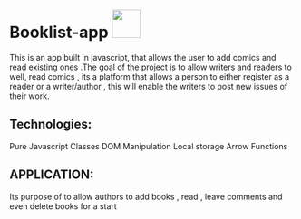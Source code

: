# Booklist-app <img src='https://img.icons8.com/color/512/repository.png' width='50px' height='50px'>

This is an  app built in javascript, that allows the user to add comics and read existing ones .The goal of the project is to allow writers and readers to well, read comics , its a platform that allows a person to either register as a reader or a writer/author , this will enable the writers to post new issues of their work.

## Technologies:
Pure Javascript
Classes
DOM Manipulation
Local storage
Arrow Functions

## APPLICATION:
Its purpose of to allow authors to add books , read , leave comments and even delete books for a start 
